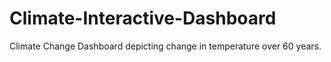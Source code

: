 # Climate-Interactive-Dashboard
Climate Change Dashboard depicting change in temperature over 60 years.
